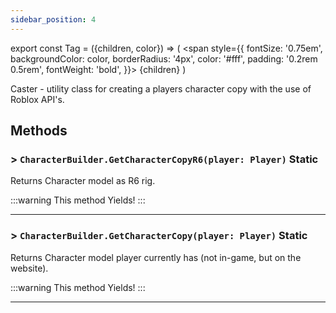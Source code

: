 ```yaml
---
sidebar_position: 4
---
```


export const Tag = ({children, color}) => (
    <span style={{
            fontSize: '0.75em', 
            backgroundColor: color,
            borderRadius: '4px',
            color: '#fff',
            padding: '0.2rem 0.5rem',
            fontWeight: 'bold',
        }}>
    {children}
    </span>
)

Caster - utility class for creating a players character copy with the use of Roblox API's.

## Methods

### > `CharacterBuilder.GetCharacterCopyR6(player: Player)` <Tag color="#6e4999">Static</Tag>
Returns Character model as R6 rig.

:::warning
This method Yields!
:::

---

### > `CharacterBuilder.GetCharacterCopy(player: Player)` <Tag color="#6e4999">Static</Tag>
Returns Character model player currently has (not in-game, but on the website).

:::warning
This method Yields!
:::

---
